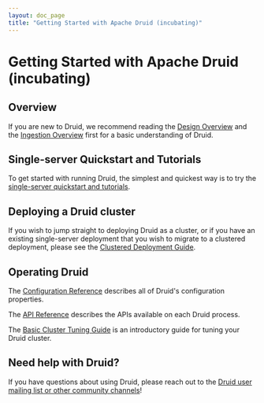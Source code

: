 ```yaml
---
layout: doc_page
title: "Getting Started with Apache Druid (incubating)"
---
```


<!--
  ~ Licensed to the Apache Software Foundation (ASF) under one
  ~ or more contributor license agreements.  See the NOTICE file
  ~ distributed with this work for additional information
  ~ regarding copyright ownership.  The ASF licenses this file
  ~ to you under the Apache License, Version 2.0 (the
  ~ "License"); you may not use this file except in compliance
  ~ with the License.  You may obtain a copy of the License at
  ~
  ~   http://www.apache.org/licenses/LICENSE-2.0
  ~
  ~ Unless required by applicable law or agreed to in writing,
  ~ software distributed under the License is distributed on an
  ~ "AS IS" BASIS, WITHOUT WARRANTIES OR CONDITIONS OF ANY
  ~ KIND, either express or implied.  See the License for the
  ~ specific language governing permissions and limitations
  ~ under the License.
  -->

# Getting Started with Apache Druid (incubating)

## Overview

If you are new to Druid, we recommend reading the [Design Overview](../design/index.html) and the [Ingestion Overview](../ingestion/index.html) first for a basic understanding of Druid.

## Single-server Quickstart and Tutorials

To get started with running Druid, the simplest and quickest way is to try the [single-server quickstart and tutorials](../tutorials/index.html).

## Deploying a Druid cluster

If you wish to jump straight to deploying Druid as a cluster, or if you have an existing single-server deployment that you wish to migrate to a clustered deployment, please see the [Clustered Deployment Guide](../tutorials/cluster.md).

## Operating Druid

The [Configuration Reference](../configuration/index.html) describes all of Druid's configuration properties.

The [API Reference](../operations/api-reference.html) describes the APIs available on each Druid process.

The [Basic Cluster Tuning Guide](../operations/basic-cluster-tuning.html) is an introductory guide for tuning your Druid cluster.

## Need help with Druid?

If you have questions about using Druid, please reach out to the [Druid user mailing list or other community channels](https://druid.apache.org/community/)!